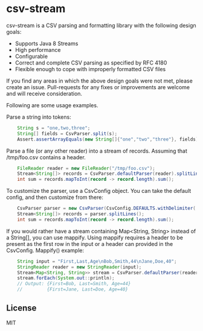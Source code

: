 # csv-stream

csv-stream is a CSV parsing and formatting library with the following design goals:
  - Supports Java 8 Streams 
  - High performance
  - Configurable
  - Correct and complete CSV parsing as specified by RFC 4180
  - Flexible enough to cope with improperly formatted CSV files 

If you find any areas in which the above design goals were not met, please create an issue.  Pull-requests for any fixes or improvements are welcome and will receive consideration.

Following are some usage examples.

Parse a string into tokens:
```java
    String s = "one,two,three";
    String[] fields = CsvParser.split(s);
    Assert.assertArrayEquals(new String[]{"one","two","three"}, fields);
```
Parse a file (or any other reader) into a stream of records.
Assuming that /tmp/foo.csv contains a header.
```java
    FileReader reader = new FileReader("/tmp/foo.csv");
    Stream<String[]> records = CsvParser.defaultParser(reader).splitLines();
    int sum = records.mapToInt(record -> record.length).sum();
```

To customize the parser, use a CsvConfig object.  You can take the default config, and then customize from there:
```java
    CsvParser parser = new CsvParser(CsvConfig.DEFAULTS.withDelimiter('|'), reader);
    Stream<String[]> records = parser.splitLines();
    int sum = records.mapToInt(record -> record.length).sum();
```

If you would rather have a stream containing Map<String, String> instead of a String[], you can use mappify.  Using mappify requires a header to be present as the first row in the input or a header can provided in the CsvConfig.  Mappify() example:
```java
    String input = "First,Last,Age\nBob,Smith,44\nJane,Doe,40";
    StringReader reader = new StringReader(input);
    Stream<Map<String, String>> stream = CsvParser.defaultParser(reader).mappify();
    stream.forEach(System.out::println);
    // Output: {First=Bob, Last=Smith, Age=44}
    //         {First=Jane, Last=Doe, Age=40}
```
License
-------
MIT
